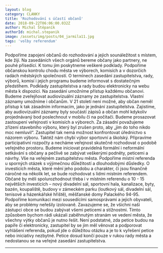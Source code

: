```yaml
---
layout: blog
category: CLANKY
title: 'Rozhodování s účastí občanů'
date: 2018-09-22T06:06:00.032Z
author: Michal Štěpaník
authorId: michal.stepanik
image: /assets/img/posts/04_jarmila11.jpg
tags: 'volby referendum'
---
```

Podpoříme zapojení občanů do rozhodování a jejich sounáležitost s místem, kde žijí. Na zasedáních všech orgánů bereme občany jako partnery, ne pouhé přísedící. K tomu jim poskytneme veškeré podklady. Podpoříme občanskou kontrolu chodu města ve výborech, komisích a v dozorčích radách městských společností.
   O termínech zasedání zastupitelstva, rady, výborů, komisí i jejich programu budeme informovat s dostatečným předstihem. Podklady zastupitelstva a rady budou elektronicky na webu města k dispozici. Na zasedání umožníme přístup každému občanovi.
   Budeme zveřejňovat audiovizuální záznamy ze zastupitelstva. Vlastní záznamy umožníme i občanům. V 21 století není možné, aby občan neměl přístup k tak zásadním informacím, jako je jednání zastupitelstva. Zajistíme, aby audiovizuální záznamy byly součástí zápisů a občan mohl kdykoliv projednávaný bod poslechnout v mobilu či na počítači. 
   Budeme prosazovat zastoupení veřejnosti v komisích a výborech. Za zásadní považujeme zřízení stavebního výboru, který byl zrušen proto, aby „jim do toho nikdo moc nemluvil“.  Zastupitel tak nemá možnost konfrontovat úřednictvo s názorem výboru. Taktéž nám chybí výbor sportovní a školský.
   Připravíme participativní rozpočty a necháme veřejnost skutečně rozhodovat o podobě veřejného prostoru. 
   Budeme iniciovat pravidelná formální i neformální setkávání s občany a pečlivě se zabývat veškerými podněty, peticemi a návrhy. Vše na veřejném zastupitelstvu města.
   Podpoříme místní referenda u sporných otázek s výjimečnou důležitostí a dlouhodobými důsledky.  O investicích města, které mění jeho podobu a charakter, či jsou finančně náročné na několik let, se bude rozhodovat s lidmi místním referendem. 
   Občané by měli spolurozhodnout třeba i v místním referendu o  10 - 15 největších investicích – nový divadelní sál, sportovní hala, kanalizace, byty, bazén, koupaliště, budovy v zámeckém parku (loutkový sál, divadelní sál, tenisové a házenkářské hřiště), měšťanské domy Palackého 94-95. 
   Podpoříme komunikaci mezi sousedícími samosprávami a jejich obyvateli, aby se problémy neřešily izolovaně.
   Zavazujeme se, že všichni naši zástupci obce se budou zabývat všemi peticemi a stížnostmi. Tímto způsobem bychom rádi ukázali zaběhnutým stranám ve vedení města, že všechny výtky občanů je nutno řešit. Není podstatné, zda petice budou na papíře či elektronicky, zastupitel by se jim měl věnovat a podporovat vyhlášení referenda, pokud jde o důležitou otázku a je to k vyřešení petice nebo iniciativy nezbytné. Petice dosud končí pouze v rukou rady města a nedostanou se na veřejné zasedání zastupitelstva.

- - -
